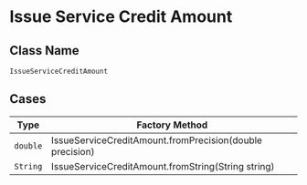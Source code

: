 
# Issue Service Credit Amount

## Class Name

`IssueServiceCreditAmount`

## Cases

| Type | Factory Method |
|  --- | --- |
| `double` | IssueServiceCreditAmount.fromPrecision(double precision) |
| `String` | IssueServiceCreditAmount.fromString(String string) |

